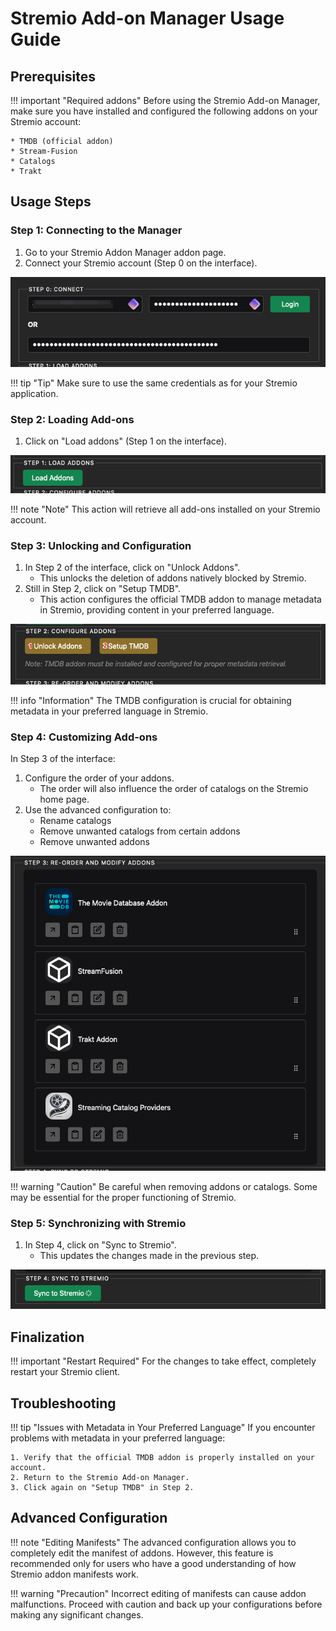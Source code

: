 # Stremio Add-on Manager Usage Guide

## Prerequisites

!!! important "Required addons"
    Before using the Stremio Add-on Manager, make sure you have installed and configured the following addons on your Stremio account:

    * TMDB (official addon)
    * Stream-Fusion
    * Catalogs
    * Trakt

## Usage Steps

### Step 1: Connecting to the Manager

1. Go to your Stremio Addon Manager addon page.
2. Connect your Stremio account (Step 0 on the interface).

![Conn](./images/image-5lutq-29-09-2024(1).png)

!!! tip "Tip"
    Make sure to use the same credentials as for your Stremio application.

### Step 2: Loading Add-ons

1. Click on "Load addons" (Step 1 on the interface).

![Load](./images/image-jix10-29-09-2024.png)

!!! note "Note"
    This action will retrieve all add-ons installed on your Stremio account.

### Step 3: Unlocking and Configuration

1. In Step 2 of the interface, click on "Unlock Addons".
   * This unlocks the deletion of addons natively blocked by Stremio.
2. Still in Step 2, click on "Setup TMDB".
   * This action configures the official TMDB addon to manage metadata in Stremio, providing content in your preferred language.

![Unlock](./images/image-1ahs1-29-09-2024(1).png)

!!! info "Information"
    The TMDB configuration is crucial for obtaining metadata in your preferred language in Stremio.

### Step 4: Customizing Add-ons

In Step 3 of the interface:
1. Configure the order of your addons.
   * The order will also influence the order of catalogs on the Stremio home page.
2. Use the advanced configuration to:
   * Rename catalogs
   * Remove unwanted catalogs from certain addons
   * Remove unwanted addons

![Customize](./images/image-qbzjb-29-09-2024.png)

!!! warning "Caution"
    Be careful when removing addons or catalogs. Some may be essential for the proper functioning of Stremio.

### Step 5: Synchronizing with Stremio

1. In Step 4, click on "Sync to Stremio".
   * This updates the changes made in the previous step.

![Sync](./images/image-na5z3-29-09-2024.png)

## Finalization

!!! important "Restart Required"
    For the changes to take effect, completely restart your Stremio client.

## Troubleshooting

!!! tip "Issues with Metadata in Your Preferred Language"
    If you encounter problems with metadata in your preferred language:

    1. Verify that the official TMDB addon is properly installed on your account.
    2. Return to the Stremio Add-on Manager.
    3. Click again on "Setup TMDB" in Step 2.

## Advanced Configuration

!!! note "Editing Manifests"
    The advanced configuration allows you to completely edit the manifest of addons. However, this feature is recommended only for users who have a good understanding of how Stremio addon manifests work.

!!! warning "Precaution"
    Incorrect editing of manifests can cause addon malfunctions. Proceed with caution and back up your configurations before making any significant changes.